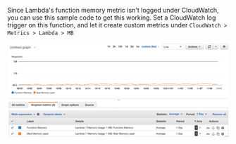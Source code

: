 Since Lambda's function memory metric isn't logged under CloudWatch, you can use this sample code to get this working. Set a CloudWatch log trigger on this function, and let it create custom metrics under ```CloudWatch > Metrics > Lambda > MB ```

![Lambda Metrics](/temp/images/AWSLambdaCloudWatchMetric.png)

